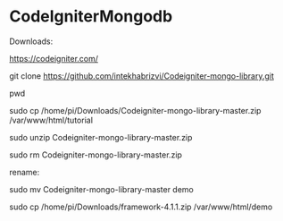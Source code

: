 # CodeIgniterMongodb

Downloads:

https://codeigniter.com/

git clone https://github.com/intekhabrizvi/Codeigniter-mongo-library.git


pwd

sudo cp /home/pi/Downloads/Codeigniter-mongo-library-master.zip /var/www/html/tutorial

sudo unzip Codeigniter-mongo-library-master.zip

sudo rm Codeigniter-mongo-library-master.zip


rename:

sudo mv Codeigniter-mongo-library-master demo


sudo cp /home/pi/Downloads/framework-4.1.1.zip /var/www/html/demo
